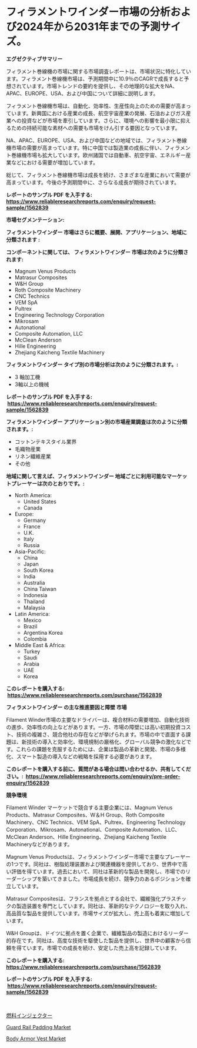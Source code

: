 <p><h1>フィラメントワインダー市場の分析および2024年から2031年までの予測サイズ。</h1></p><p><strong>エグゼクティブサマリー</strong></p>
<p><p>フィラメント巻線機の市場に関する市場調査レポートは、市場状況に特化しています。フィラメント巻線機市場は、予測期間中に10.9％のCAGRで成長すると予想されています。市場トレンドの要約を提供し、その地理的な拡大をNA、APAC、EUROPE、USA、および中国について詳細に説明します。</p><p>フィラメント巻線機市場は、自動化、効率性、生産性向上のための需要が高まっています。新興国における産業の成長、航空宇宙産業の発展、石油およびガス産業への投資などが市場を牽引しています。さらに、環境への影響を最小限に抑えるための持続可能な素材への需要も市場をけん引する要因となっています。</p><p>NA、APAC、EUROPE、USA、および中国などの地域では、フィラメント巻線機市場の需要が高まっています。特に中国では製造業の成長に伴い、フィラメント巻線機市場も拡大しています。欧州諸国では自動車、航空宇宙、エネルギー産業などにおける需要が増加しています。</p><p>総じて、フィラメント巻線機市場は成長を続け、さまざまな産業において需要が高まっています。今後の予測期間中に、さらなる成長が期待されています。</p></p>
<p><strong>レポートのサンプル PDF を入手する: <a href="https://www.reliableresearchreports.com/enquiry/request-sample/1562839">https://www.reliableresearchreports.com/enquiry/request-sample/1562839</a></strong></p>
<p><strong>市場セグメンテーション:</strong></p>
<p><strong> フィラメントワインダー 市場はさらに概要、展開、アプリケーション、地域に分類されます :</strong></p>
<p><strong>コンポーネントに関しては、 フィラメントワインダー 市場は次のように分類されます: &nbsp;</strong></p>
<p><ul><li>Magnum Venus Products</li><li>Matrasur Composites</li><li>W&H Group</li><li>Roth Composite Machinery</li><li>CNC Technics</li><li>VEM SpA</li><li>Pultrex</li><li>Engineering Technology Corporation</li><li>Mikrosam</li><li>Autonational</li><li>Composite Automation, LLC</li><li>McClean Anderson</li><li>Hille Engineering</li><li>Zhejiang Kaicheng Textile Machinery</li></ul></p>
<p><strong> フィラメントワインダー タイプ別の市場分析は次のように分類されます。:</strong></p>
<p><ul><li>3 軸加工機</li><li>3軸以上の機械</li></ul></p>
<p><strong>レポートのサンプル PDF を入手する: &nbsp;<a href="https://www.reliableresearchreports.com/enquiry/request-sample/1562839">https://www.reliableresearchreports.com/enquiry/request-sample/1562839</a></strong></p>
<p><strong> フィラメントワインダー アプリケーション別の市場産業調査は次のように分類されます。:</strong></p>
<p><ul><li>コットンテキスタイル業界</li><li>毛織物産業</li><li>リネン繊維産業</li><li>その他</li></ul></p>
<p><strong>地域に関して言えば、フィラメントワインダー 地域ごとに利用可能なマーケットプレーヤーは次のとおりです。:</strong></p>
<p><ul>
    <li>
        North America:
        <ul>
            <li>United States</li>
            <li>Canada</li>
        </ul>
    </li>
    <li>
        Europe:
        <ul>
            <li>Germany</li>
            <li>France</li>
            <li>U.K.</li>
            <li>Italy</li>
            <li>Russia</li>
        </ul>
    </li>
    <li>
        Asia-Pacific:
        <ul>
            <li>China</li>
            <li>Japan</li>
            <li>South Korea</li>
            <li>India</li>
            <li>Australia</li>
            <li>China Taiwan</li>
            <li>Indonesia</li>
            <li>Thailand</li>
            <li>Malaysia</li>
        </ul>
    </li>
    <li>
        Latin America:
        <ul>
            <li>Mexico</li>
            <li>Brazil</li>
            <li>Argentina Korea</li>
            <li>Colombia</li>
        </ul>
    </li>
    <li>
        Middle East & Africa:
        <ul>
            <li>Turkey</li>
            <li>Saudi</li>
            <li>Arabia</li>
            <li>UAE</li>
            <li>Korea</li>
        </ul>
    </li>
    </ul></p>
<p><strong>このレポートを購入する: &nbsp;<a href="https://www.reliableresearchreports.com/purchase/1562839">https://www.reliableresearchreports.com/purchase/1562839</a></strong></p>
<p><strong>フィラメントワインダー の主な推進要因と障壁 市場</strong></p>
<p><p>Filament Winder市場の主要なドライバーは、複合材料の需要増加、自動化技術の進歩、効率性の向上などがあります。一方、市場の障壁には高い初期投資コスト、技術の複雑さ、競合他社の存在などが挙げられます。市場の中で直面する課題は、新技術の導入と効率化、環境規制の厳格化、グローバル競争の激化などです。これらの課題を克服するためには、企業は製品の革新と開発、市場の多様化、スマート製造の導入などの戦略を採用する必要があります。</p></p>
<p><strong>このレポートを購入する前に、質問がある場合は問い合わせるか、共有してください。:&nbsp; <a href="https://www.reliableresearchreports.com/enquiry/pre-order-enquiry/1562839">https://www.reliableresearchreports.com/enquiry/pre-order-enquiry/1562839</a></strong></p>
<p><strong>競争環境</strong></p>
<p><p>Filament Winder マーケットで競合する主要企業には、Magnum Venus Products、Matrasur Composites、W＆H Group、Roth Composite Machinery、CNC Technics、VEM SpA、Pultrex、Engineering Technology Corporation、Mikrosam、Autonational、Composite Automation、LLC、McClean Anderson、Hille Engineering、Zhejiang Kaicheng Textile Machineryなどがあります。</p><p>Magnum Venus Productsは、フィラメントワインダー市場で主要なプレーヤーの1つです。同社は、樹脂処理装置および関連機器を提供しており、世界中で高い評価を得ています。過去において、同社は革新的な製品を開発し、市場でのリーダーシップを築いてきました。市場成長を続け、競争力のあるポジションを確立しています。</p><p>Matrasur Compositesは、フランスを拠点とする会社で、繊維強化プラスチックの製造装置を専門としています。同社は、革新的なテクノロジーを取り入れ、高品質な製品を提供しています。市場サイズが拡大し、売上高も着実に増加しています。</p><p>W&H Groupは、ドイツに拠点を置く企業で、繊維製品の製造におけるリーダー的存在です。同社は、高度な技術を駆使した製品を提供し、世界中の顧客から信頼を得ています。市場での成長を続け、安定した売上高を記録しています。</p></p>
<p><strong>このレポートを購入する: &nbsp; <a href="https://www.reliableresearchreports.com/purchase/1562839">https://www.reliableresearchreports.com/purchase/1562839</a></strong></p>
<p><strong>レポートのサンプル PDF を入手する: &nbsp;<a href="https://www.reliableresearchreports.com/enquiry/request-sample/1562839">https://www.reliableresearchreports.com/enquiry/request-sample/1562839</a></strong><strong></strong></p>
<p>&nbsp;</p>
<p><p><a href="https://medium.com/@lillianamurazik2023/%E7%87%83%E6%96%99%E5%99%B4%E5%B0%84%E5%99%A8%E5%B8%82%E5%A0%B4%E3%81%AE%E5%88%86%E6%9E%90%E3%81%A82024%E5%B9%B4%E3%81%8B%E3%82%892031%E5%B9%B4%E3%81%BE%E3%81%A7%E3%81%AE%E3%82%B5%E3%82%A4%E3%82%BA%E4%BA%88%E6%B8%AC-8528892b86f4">燃料インジェクター</a></p><p><a href="https://github.com/johnbach50/Market-Research-Report-List-2/blob/main/guard-rail-padding-market.md">Guard Rail Padding Market</a></p><p><a href="https://github.com/pjcfca/Market-Research-Report-List-1/blob/main/body-armor-vest-market.md">Body Armor Vest Market</a></p></p>